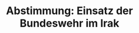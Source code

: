 ---
abstimmung:
  abstimmung: 1
  bundestagssitzung: 139
  datum: 15. Januar 2020
  legislaturperiode: 19
categories:
- Todo
data:
- title: Abstimmungsergebnis 20200115_1-data.pdf
  url: /res/2021-btw/abstimmungsergebnisse/20200115_1-data.pdf
- title: Abstimmungsergebnis 20200115_1_xls-data.xlsx
  url: /res/2021-btw/abstimmungsergebnisse/20200115_1_xls-data.xlsx
- title: Abstimmungsergebnis 20200115_1_xls-data.csv
  url: /res/2021-btw/abstimmungsergebnisse/csv/20200115_1_xls-data.csv
ergebnis:
  AfD:
    enthaltung: 0
    gesamt: 90
    ja: 83
    nein: 0
    nichtabgegeben: 7
    ungueltig: 0
  Bündnis 90/Die Grünen:
    enthaltung: 0
    gesamt: 67
    ja: 0
    nein: 59
    nichtabgegeben: 8
    ungueltig: 0
  Die Linke:
    enthaltung: 0
    gesamt: 69
    ja: 0
    nein: 59
    nichtabgegeben: 10
    ungueltig: 0
  FDP:
    enthaltung: 2
    gesamt: 80
    ja: 0
    nein: 68
    nichtabgegeben: 10
    ungueltig: 0
  cdu/csu:
    enthaltung: 0
    gesamt: 246
    ja: 0
    nein: 222
    nichtabgegeben: 24
    ungueltig: 0
  file: 20200115_1_xls-data.xlsx
  fraktionslos:
    enthaltung: 0
    gesamt: 5
    ja: 2
    nein: 2
    nichtabgegeben: 1
    ungueltig: 0
  spd:
    enthaltung: 0
    gesamt: 152
    ja: 0
    nein: 135
    nichtabgegeben: 17
    ungueltig: 0
layout: abstimmung
links:
- title: Link zu bundestag.de
  url: https://www.bundestag.de/parlament/plenum/abstimmung/abstimmung?id=655
preview: 'Deutscher Bundestag


  139. Sitzung des Deutschen Bundestages

  am Mittwoch, 15. Januar 2020


  Endgültiges Ergebnis der Namentlichen Abstimmung Nr. 1


  Antrag der Abgeordneten Rüdiger Lucassen, Armin-Paulus Hampel, Berengar Elsner von

  Gronow, weiterer Abgeordneter und der Fraktion der AfD

  Erneute Abstimmung über das Mandat "Einsatz bewaffneter deutscher Streitkräfte im
  Irak"

  im Deutschen Bundestag

  Drs. 19/16482'
tags:
- Todo
title: 'Abstimmung: Einsatz der Bundeswehr im Irak'
---